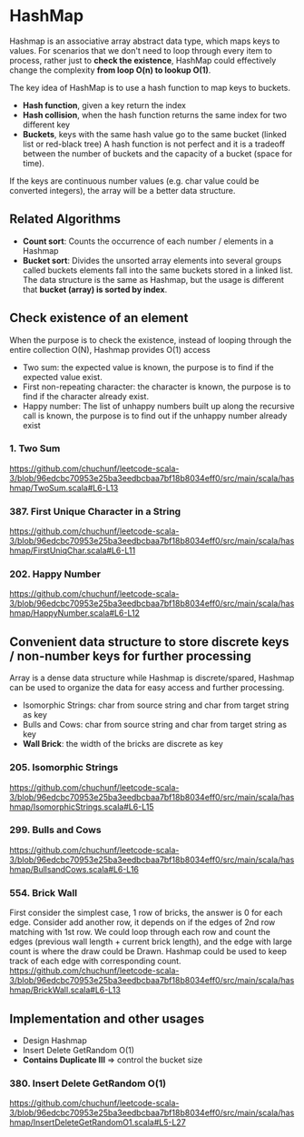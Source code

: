 # HashMap

Hashmap is an associative array abstract data type, which maps keys to values.
For scenarios that we don't need to loop through every item to process, rather just to **check the existence**,
HashMap could effectively change the complexity **from loop O(n) to lookup O(1)**.

The key idea of HashMap is to use a hash function to map keys to buckets.
* **Hash function**, given a key return the index
* **Hash collision**, when the hash function returns the same index for two different key
* **Buckets**, keys with the same hash value go to the same bucket (linked list or red-black tree)
  A hash function is not perfect and it is a tradeoff between the number of buckets and the capacity of a bucket (space for time).

If the keys are continuous number values (e.g. char value could be converted integers), the array will be a better data structure.

## Related Algorithms
- **Count sort**: Counts the occurrence of each number / elements in a Hashmap
- **Bucket sort**: Divides the unsorted array elements into several groups called buckets
  elements fall into the same buckets stored in a linked list. The data structure is the same as Hashmap,
  but the usage is different that **bucket (array) is sorted by index**.

## Check **existence** of an element 
When the purpose is to check the existence, instead of looping through the entire collection O(N), Hashmap provides O(1) access
- Two sum: the expected value is known, the purpose is to find if the expected value exist.
- First non-repeating character: the character is known, the purpose is to find if the character already exist.
- Happy number: The list of unhappy numbers built up along the recursive call is known, the purpose is to find out if the unhappy number already exist

### 1. Two Sum
https://github.com/chuchunf/leetcode-scala-3/blob/96edcbc70953e25ba3eedbcbaa7bf18b8034eff0/src/main/scala/hashmap/TwoSum.scala#L6-L13

### 387. First Unique Character in a String
https://github.com/chuchunf/leetcode-scala-3/blob/96edcbc70953e25ba3eedbcbaa7bf18b8034eff0/src/main/scala/hashmap/FirstUniqChar.scala#L6-L11

### 202. Happy Number
https://github.com/chuchunf/leetcode-scala-3/blob/96edcbc70953e25ba3eedbcbaa7bf18b8034eff0/src/main/scala/hashmap/HappyNumber.scala#L6-L12

## Convenient data structure to store discrete keys / non-number keys for further processing
Array is a dense data structure while Hashmap is discrete/spared, Hashmap can be used to organize the data for easy access and further processing.
- Isomorphic Strings: char from source string and char from target string as key
- Bulls and Cows: char from source string and char from target string as key
- **Wall Brick**: the width of the bricks are discrete as key

### 205. Isomorphic Strings
https://github.com/chuchunf/leetcode-scala-3/blob/96edcbc70953e25ba3eedbcbaa7bf18b8034eff0/src/main/scala/hashmap/IsomorphicStrings.scala#L6-L15

### 299. Bulls and Cows
https://github.com/chuchunf/leetcode-scala-3/blob/96edcbc70953e25ba3eedbcbaa7bf18b8034eff0/src/main/scala/hashmap/BullsandCows.scala#L6-L16

### 554. Brick Wall
First consider the simplest case, 1 row of bricks, the answer is 0 for each edge.
Consider add another row, it depends on if the edges of 2nd row matching with 1st row.
We could loop through each row and count the edges (previous wall length + current brick length),
and the edge with large count is where the draw could be Drawn.
Hashmap could be used to keep track of each edge with corresponding count.
https://github.com/chuchunf/leetcode-scala-3/blob/96edcbc70953e25ba3eedbcbaa7bf18b8034eff0/src/main/scala/hashmap/BrickWall.scala#L6-L13

## Implementation and other usages
- Design Hashmap
- Insert Delete GetRandom O(1)
- **Contains Duplicate III** => control the bucket size

### 380. Insert Delete GetRandom O(1)
https://github.com/chuchunf/leetcode-scala-3/blob/96edcbc70953e25ba3eedbcbaa7bf18b8034eff0/src/main/scala/hashmap/InsertDeleteGetRandomO1.scala#L5-L27


